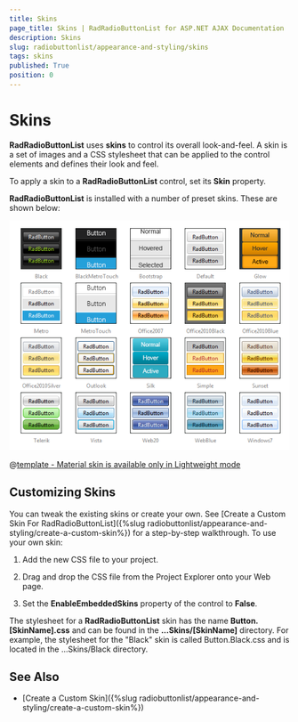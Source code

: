 ```yaml
---
title: Skins
page_title: Skins | RadRadioButtonList for ASP.NET AJAX Documentation
description: Skins
slug: radiobuttonlist/appearance-and-styling/skins
tags: skins
published: True
position: 0
---
```


# Skins

**RadRadioButtonList** uses **skins** to control its overall look-and-feel. A skin is a set of images and a CSS stylesheet that can be applied to the control elements and defines their look and feel.

To apply a skin to a **RadRadioButtonList** control, set its **Skin** property.

**RadRadioButtonList** is installed with a number of preset skins. These are shown below:

![RadRadioButtonList-skins](images/checkbox-skins.png) 


 @[template - Material skin is available only in Lightweight mode](/_templates/common/skins-notes.md#material-only-in-lightweight) 



## Customizing Skins

You can tweak the existing skins or create your own. See [Create a Custom Skin For RadRadioButtonList]({%slug radiobuttonlist/appearance-and-styling/create-a-custom-skin%}) for a step-by-step walkthrough. To use your own skin:

1. Add the new CSS file to your project.

1. Drag and drop the CSS file from the Project Explorer onto your Web page.

1. Set the **EnableEmbeddedSkins** property of the control to **False**.

The stylesheet for a **RadRadioButtonList** skin has the name **Button.[SkinName].css** and can be found in the **...Skins/[SkinName]** directory. For example, the stylesheet for the "Black" skin is called Button.Black.css and is located in the ...Skins/Black directory.

## See Also

 * [Create a Custom Skin]({%slug radiobuttonlist/appearance-and-styling/create-a-custom-skin%})

